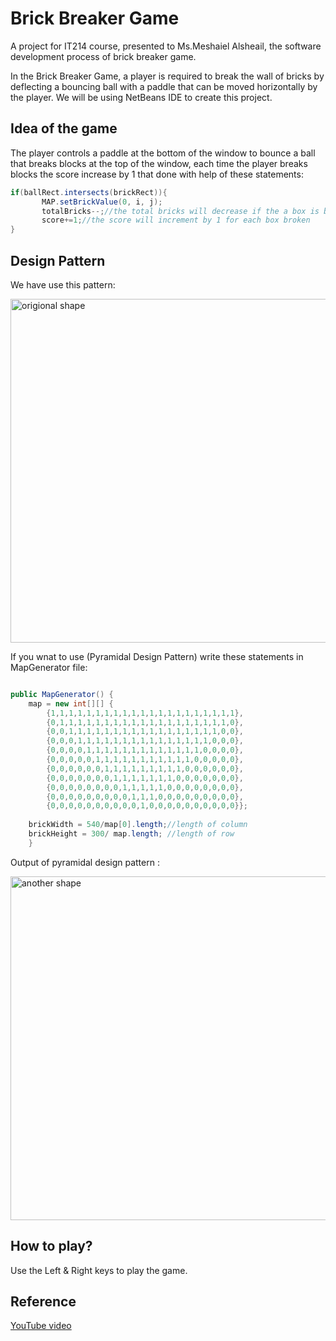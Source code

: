 # Brick Breaker Game
A project for IT214 course, presented to Ms.Meshaiel Alsheail, the software development process of brick breaker game. 

In the Brick Breaker Game, a player is required to break the wall of bricks by deflecting a bouncing ball with a paddle that can be moved horizontally by the player. We will be using NetBeans IDE to create this project.

## Idea of the game
The player controls a paddle at the bottom of the window to bounce a ball that breaks blocks at the top of the window, each time the player breaks blocks the score increase by 1 that done with help of these statements:

```java
if(ballRect.intersects(brickRect)){
       MAP.setBrickValue(0, i, j);
       totalBricks--;//the total bricks will decrease if the a box is broken
       score+=1;//the score will increment by 1 for each box broken
}
```

## Design Pattern
We have use this pattern:

<img width="550" alt="origional shape" src="https://user-images.githubusercontent.com/94991403/143684034-95de047a-12a9-449f-9ffc-afb8ea779053.png">

If you wnat to use (Pyramidal Design Pattern) write these statements in MapGenerator file:

```java

public MapGenerator() {
    map = new int[][] {
        {1,1,1,1,1,1,1,1,1,1,1,1,1,1,1,1,1,1,1,1,1},
        {0,1,1,1,1,1,1,1,1,1,1,1,1,1,1,1,1,1,1,1,0},
        {0,0,1,1,1,1,1,1,1,1,1,1,1,1,1,1,1,1,1,0,0},
        {0,0,0,1,1,1,1,1,1,1,1,1,1,1,1,1,1,1,0,0,0},
        {0,0,0,0,1,1,1,1,1,1,1,1,1,1,1,1,1,0,0,0,0},
        {0,0,0,0,0,1,1,1,1,1,1,1,1,1,1,1,0,0,0,0,0},
        {0,0,0,0,0,0,1,1,1,1,1,1,1,1,1,0,0,0,0,0,0},
        {0,0,0,0,0,0,0,1,1,1,1,1,1,1,0,0,0,0,0,0,0},
        {0,0,0,0,0,0,0,0,1,1,1,1,1,0,0,0,0,0,0,0,0},
        {0,0,0,0,0,0,0,0,0,1,1,1,0,0,0,0,0,0,0,0,0},
        {0,0,0,0,0,0,0,0,0,0,1,0,0,0,0,0,0,0,0,0,0}}; 
      
    brickWidth = 540/map[0].length;//length of column
    brickHeight = 300/ map.length; //length of row
    }
```
Output of pyramidal design pattern :

<img width="550" alt="another shape" src="https://user-images.githubusercontent.com/94991403/143684577-35cdf3ab-ba3e-4e1f-b32c-440055cbd8ea.png">


## How to play?
Use the Left & Right keys to play the game.

## Reference
 [YouTube video](https://youtu.be/K9qMm3JbOH0)

